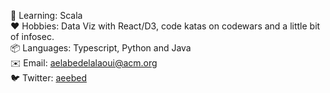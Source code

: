 📔 Learning: Scala <br/>
❤️ Hobbies: Data Viz with React/D3, code katas on codewars and a little bit of infosec. <br/>
📦 Languages: Typescript, Python and Java <br/>
✉️ Email: aelabedelalaoui@acm.org <br/>
🐦 Twitter: [aeebed](https://www.twitter.com/aeebed) <br/>
